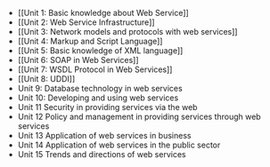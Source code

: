 - [[Unit 1: Basic knowledge about Web Service]]
- [[Unit 2: Web Service Infrastructure]]
- [[Unit 3: Network models and protocols with web services]]
- [[Unit 4: Markup and Script Language]]
- [[Unit 5: Basic knowledge of XML language]]
- [[Unit 6: SOAP in Web Services]]
- [[Unit 7: WSDL Protocol in Web Services]]
- [[Unit 8: UDDI]]
- Unit 9: Database technology in web services
- Unit 10: Developing and using web services
- Unit 11 Security in providing services via the web
- Unit 12 Policy and management in providing services through web services
- Unit 13 Application of web services in business
- Unit 14 Application of web services in the public sector
- Unit 15 Trends and directions of web services